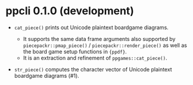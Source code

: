 ppcli 0.1.0 (development)
=========================

* ``cat_piece()`` prints out Unicode plaintext boardgame diagrams.

  + It supports the same data frame arguments also supported by 
    ``piecepackr::pmap_piece()`` / ``piecepackr::render_piece()``
    as well as the board game setup functions in `{ppdf}`.
  + It is an extraction and refinement of ``ppgames::cat_piece()``.

* ``str_piece()`` computes the character vector of Unicode plaintext boardgame diagrams (#1).

